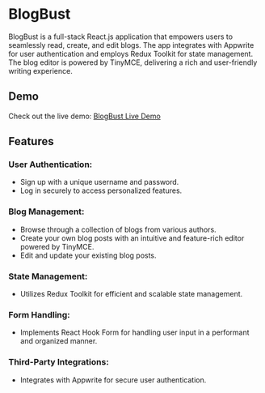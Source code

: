 # BlogBust

BlogBust is a full-stack React.js application that empowers users to seamlessly read, create, and edit blogs. The app integrates with Appwrite for user authentication and employs Redux Toolkit for state management. The blog editor is powered by TinyMCE, delivering a rich and user-friendly writing experience.

## Demo

Check out the live demo: [BlogBust Live Demo](https://blog-app-j8z5.vercel.app/)

## Features

### User Authentication:

- Sign up with a unique username and password.
- Log in securely to access personalized features.

### Blog Management:

- Browse through a collection of blogs from various authors.
- Create your own blog posts with an intuitive and feature-rich editor powered by TinyMCE.
- Edit and update your existing blog posts.

### State Management:

- Utilizes Redux Toolkit for efficient and scalable state management.

### Form Handling:

- Implements React Hook Form for handling user input in a performant and organized manner.

### Third-Party Integrations:

- Integrates with Appwrite for secure user authentication.


